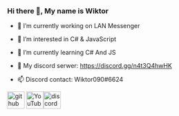 ### Hi there 👋, My name is Wiktor
- 🔭 I’m currently working on LAN Messenger 
- 👀 I’m interested in C# & JavaScript
- 🌱 I’m currently learning C# And JS


- 💬 My discord serwer: https://discord.gg/n4t3Q4hwHK
- 📫 Discord contact: Wiktor090#6624

[<img src='https://cdn.jsdelivr.net/npm/simple-icons@3.0.1/icons/github.svg' alt='github' height='40'>](https://github.com/Wiktor090)  [<img src='https://cdn.jsdelivr.net/npm/simple-icons@3.0.1/icons/youtube.svg' alt='YouTube' height='40'>](https://www.youtube.com/channel/UCjacORkQ-CCsRR7Aol7bfgw)[<img src='https://cdn.jsdelivr.net/npm/simple-icons@3.0.1/icons/discord.svg' alt='discord' height='40'>](https://discord.gg/n4t3Q4hwHK)   

